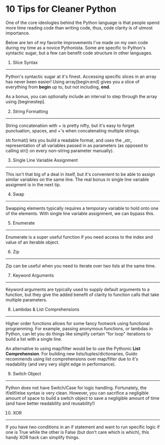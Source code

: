 10 Tips for Cleaner Python
===
One of the core ideologies behind the Python language is that people spend more time reading code than writing code, thus, code clarity is of utmost importance.

Below are ten of my favorite improvements I've made on my own code during my time as a novice Pythonista. Some are specific to Python's syntactic sugar, but a few can benefit code structure in other languages.

1) Slice Syntax
----
Python's syntactic sugar at it's finest. Accessing specific slices in an array has never been easier! Using array[begin:end] gives you a slice of everything from **begin** up to, but not including, **end**.

As a bonus, you can optionally include an interval to step through the array using [begin:end:step].
<script src="https://gist.github.com/chr1sbest/1cf748f8724647a1baf4.js"></script>

2) String Formatting
----
String concatenation with + is pretty nifty, but it's easy to forget punctuation, spaces, and +'s when concatenating multiple strings. 

str.format() lets you build a readable format, and uses the \__str\__ representation of all variables passed in as parameters (as opposed to calling str() on every non-string parameter manually).
<script src="https://gist.github.com/chr1sbest/757ed01921fda88f7373.js"></script>

3) Single Line Variable Assignment
----
This isn't that big of a deal in itself, but it's convenient to be able to assign similar variables on the same line. The real bonus in single line variable assigment is in the next tip.
<script src="https://gist.github.com/chr1sbest/75e6caa0e99163037b76.js"></script>

4) Swap
----
Swapping elements typically requires a temporary variable to hold onto one of the elements. With single line variable assignment, we can bypass this.
<script src="https://gist.github.com/chr1sbest/c343d15d394ffad69e8e.js"></script>

5) Enumerate
----
Enumerate is a super useful function if you need access to the index and value of an iterable object.
<script src="https://gist.github.com/chr1sbest/f77122664489e3af1764.js"></script>

6) Zip
----
Zip can be useful when you need to iterate over two lists at the same time.
<script src="https://gist.github.com/chr1sbest/a96392e2eda21d958a13.js"></script>

7) Keyword Arguments
----
Keyword arguments are typically used to supply default arguments to a function, but they give the added benefit of clarity to function calls that take multiple parameters.
<script src="https://gist.github.com/chr1sbest/1a988c30f5198bc951e2.js"></script>

8) Lambdas & List Comprehensions
----
Higher order functions allows for some fancy footwork using functional programming. For example, passing anonymous functions, or lambdas in Python, can let you do things like simplify certain "for loop" iterations to build a list with a single line.

An alternative to using map/filter would be to use the Pythonic **List Comprehension**. For building new lists/tuples/dictionaries, Guido recommends using list comprehensions over map/filter due to it's readability (and very very slight edge in performance).
<script src="https://gist.github.com/chr1sbest/52b1b28f96b9075a770a.js"></script>

9) Switch Object
----
Python does not have Switch/Case for logic handling. Fortunately, the if/elif/else syntax is very clean. However, you can sacrifice a negligible amount of space to build a switch object to save a negligible amount of time (and have better readability and reusability!)
<script src="https://gist.github.com/chr1sbest/7d4cbf2f93978a722f74.js"></script>

10) XOR
----
If you have two conditions in an if statement and want to run specific logic if one is True while the other is False (but don't care which is which), this handy XOR hack can simplify things. 
<script src="https://gist.github.com/chr1sbest/ac0678af22990e3c4dce.js"></script>
